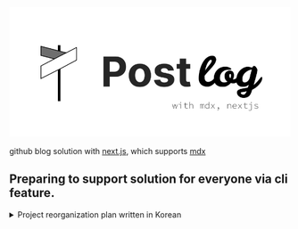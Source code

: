 ![Postlog](./docs/splash.svg)

github blog solution with [next.js](https://nextjs.org/), which supports [mdx](https://mdxjs.com/)

## Preparing to support solution for everyone via cli feature.

<details>
    <summary>Project reorganization plan written in Korean</summary>
    
## 프로젝트 개편 예정

`Next.js` 기능들을 사용해보기 위해 시작한 프로젝트 였으나, 프로젝트로써의 기능성이 부족한 토이프로젝트 였습니다.

중간중간 레이아웃도 수정해보고 했지만 무언가 근본적인 개편이 필요하다 생각이 들었습니다.

무엇보다 토이프로젝트로 끝내기엔 너무 아쉬움이 들어 새롭게 개편해보려고 합니다.

## Next 14 업데이트

`Nextjs` 가 14로 업데이트 됐습니다. 이제 설정 파일에서 `output` 속성을 `export` 로 설정해두고 데브 서버를 사용할 수가 없게 됐습니다. (현재로썬 그렇습니다.)

그래서  14 버전에 맞게 새로 개발 서버와 실제 빌드 과정을 분리를 엄격하게 해볼 예정입니다.

또한 쓸데없이 `.env` 파일을 참조하고 있어 불편한 문제도 있었습니다.

## 문서 프로젝트 분리

문서를 `public/docs` 디렉토리 내에 배치 되어 있어 해당 디렉토리 내에서 수정하는 것이 불편했습니다.

따라서 문서 부분을 따로 깃 레포지토리 화 하여 따로 관리될 수 있도록 하려고 합니다.

또한 마크다운보다 더 넓은 기능을 제공하는 `mdx`를 사용할 생각입니다.

## 라우팅 방식 개편

파일명을 정할 때 매번 라우팅을 위한 슬러그 이름을 어떻게 설정해야할지 고민했습니다. 처음에는 `idx`, 즉 넥스트에서 빌드시 글을 먼저 읽는 순서에 따라 파싱을 하도록 했습니다.

그렇게하면 문제점이 생깁니다. 글의 순서가 조금이라도 바뀌거나 중간에 글을 읽는 순서를 조금이라도 바꾸게 된다면, 라우팅의 링크의 무결성이 깨지기 때문입니다. 
이때 제가 정의하는 라우터의 무결성이란, 특정 페이지를 가르키는 링크는 일정해야하는 저만의 원칙입니다.

예상치 못하는 상황에서 같은 링크가 다른 내용을 표시하면 혼란을 줄 것이 명백하기 때문입니다.

따로 링크에 표시되는 내용을 제가 정의해보자 했습니다. `slug` 항목을 따로 두어 현재 프로젝트의 경우는 파일명이 슬러그 항목입니다. 정해보자라고 생각했지만,

따라서 인덱스를 `front-matter` 에 자동으로 할당하는 코드를 짜볼 계획 입니다. 직접 `Nodejs` 로 문서를 수정해야할 것 같습니다.

## 블로그 서버 형상관리 문제 & 문서 업로드 시 자동화

현재 프로젝트에서 `docs` 폴더가 현재 블로그 부분을 맡고 있습니다.

그런데, 개발 모드 (`dev`) 이용 시 해당 폴더가 개발용 서버로 바뀝니다. 이로 인해 깃 형상 관리 시 해당 부분이 강제로 수정되어 어떤 파일이 바뀌었는지 추적하는데 불편함을 많이 겪었습니다.

따라서 아예 빌드 결과물을 `gh-pages` 브랜치에 업로드할 생각입니다.

그런데 빌드 결과물을 다른 브랜치로 옮기는 일이 쉽지 않아 보였습니다. 따라서 이를 `Github Action` 을 이용하여 자동화할 계획입니다.

제킬 블로그를 좀 더 깊게 참고해보았는데, 깃허브 액션에서 `next build` 도 지원을 하고 있었습니다.

따라서 문서 레포가 수정이 된다면, 블로그 레포를 이용하여 빌드 작업을 자동으로 수행한 후 블로그의 `gh-pages` 브랜치에 업데이트 할 수 있도록 자동화해볼 예정입니다.

## 코드 리팩토링

제 블로그 솔루션을 다른 개발자 분들도 쉽게 따라할 수 있게 하고 동시에 리액트의 여러 기능들을 확장할 수 있도록 읽기 쉽도록 코드를 짜볼 생각입니다.

커스텀 훅을 적극적으로 활용해보면 좋지 않을까 생각하지만, 이 부분에 대해선 아직 고민이 많이 되고 있습니다.

## Commit Message Convention 엄격히 사용

현재 2인으로 진행중인 프론트엔드 프로젝트 (가제 `Graph2Code`) 를 개발하며 협업과 올바른 형상 관리를 위해서는
엄밀한 커밋 기록 관리도 필요해보였고, 실제로 소통하는데 도움이 많이 되었습니다. 현재까지 기준으로 총 7회 구두 회의를 진행하였는데, 현재는 월에 2회 정도로 많이 줄었습니다.

협업에 있어서 중요하지만, 과거 제가 어떤 코드를 짰는지 리뷰를 진행할 때에도 중요하다고 생각이 들었습니다. 그래서 `Commit Message Convention` 을 제대로 지켜볼 생각입니다.

브랜치도 마찬가지입니다. `develop` 브랜치와 `master` 브랜치를 사용하여 본 프로젝트를 다른 유저가 사용할 때 예기치못한 버그가 없도록 하려고 합니다.
</details>
